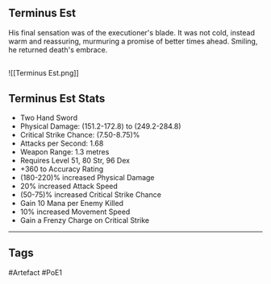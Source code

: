 ## Terminus Est
His final sensation was of the executioner's blade.
It was not cold, instead warm and reassuring,
murmuring a promise of better times ahead.
Smiling, he returned death's embrace.
##
![[Terminus Est.png]]
## Terminus Est Stats
- Two Hand Sword
- Physical Damage: (151.2-172.8) to (249.2-284.8)
- Critical Strike Chance: (7.50-8.75)%
- Attacks per Second: 1.68
- Weapon Range: 1.3 metres
- Requires Level 51, 80 Str, 96 Dex
- +360 to Accuracy Rating
- (180-220)% increased Physical Damage
- 20% increased Attack Speed
- (50-75)% increased Critical Strike Chance
- Gain 10 Mana per Enemy Killed
- 10% increased Movement Speed
- Gain a Frenzy Charge on Critical Strike


---
## Tags
#Artefact
#PoE1